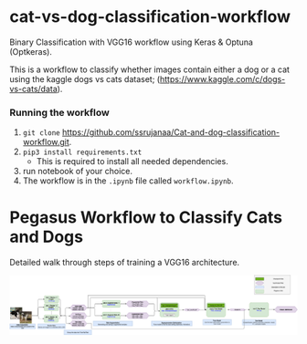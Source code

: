 # cat-vs-dog-classification-workflow
Binary Classification with VGG16 workflow using Keras & Optuna (Optkeras).

This is a workflow to classify whether images contain either a dog or a cat using the kaggle dogs vs cats dataset; (https://www.kaggle.com/c/dogs-vs-cats/data). 

### Running the workflow
1. `git clone` https://github.com/ssrujanaa/Cat-and-dog-classification-workflow.git.
2. `pip3 install requirements.txt`
    - This is required to install all needed dependencies.
3. run notebook of your choice.
4. The workflow is in the `.ipynb` file called `workflow.ipynb`.


# Pegasus Workflow to Classify Cats and Dogs
Detailed walk through steps of training a VGG16 architecture.

![](img/DogVsCat.png)
